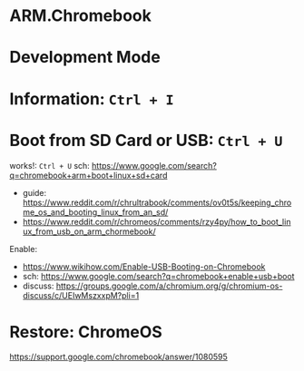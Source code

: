 # ARM.Chromebook

# Development Mode

# Information: **`Ctrl + I`**

# Boot from SD Card or USB: **`Ctrl + U`**
works!: `Ctrl + U`
sch: https://www.google.com/search?q=chromebook+arm+boot+linux+sd+card
- guide: https://www.reddit.com/r/chrultrabook/comments/ov0t5s/keeping_chrome_os_and_booting_linux_from_an_sd/
- https://www.reddit.com/r/chromeos/comments/rzy4py/how_to_boot_linux_from_usb_on_arm_chormebook/


Enable:
- https://www.wikihow.com/Enable-USB-Booting-on-Chromebook
- sch: https://www.google.com/search?q=chromebook+enable+usb+boot
- discuss: https://groups.google.com/a/chromium.org/g/chromium-os-discuss/c/UEIwMszxxpM?pli=1

# Restore: ChromeOS
https://support.google.com/chromebook/answer/1080595
